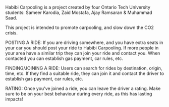 Habibi Carpooling is a project created by four Ontario Tech University students: Sameer Karodia, Zaid Mostafa, Ajay Ramsaran & Muhammad Saad.

This project is intended to promote carpooling, and slow down the CO2 crisis.

POSTING A RIDE:
  If you are driving somewhere, and you have extra seats in your car you should post your ride to Habibi Carpooling. If more people in your area have a similar trip they can join your ride and contact you.
  When contacted you can establish gas payment, car rules, etc.

FINDING/JOINING A RIDE:
  Users can search for rides by destination, origin, time, etc. If they find a suitable ride, they can join it and contact the driver to establish gas payment, car rules, etc.

RATING:
  Once you've joined a ride, you can leave the driver a rating. Make sure to be on your best behaviour during every ride, as this has lasting impacts!

